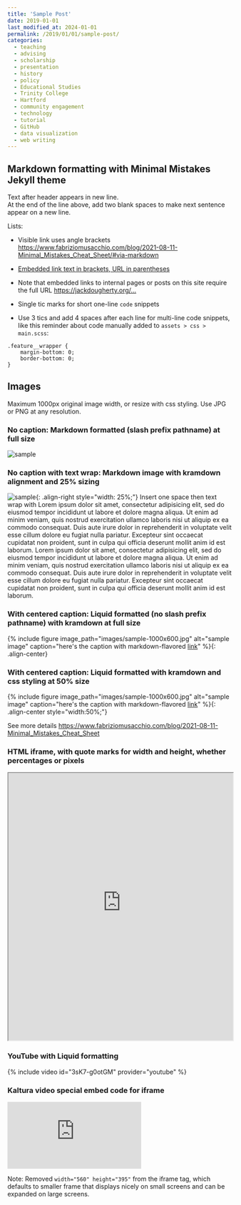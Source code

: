 ```yaml
---
title: 'Sample Post'
date: 2019-01-01
last_modified_at: 2024-01-01
permalink: /2019/01/01/sample-post/
categories:
  - teaching
  - advising
  - scholarship
  - presentation
  - history
  - policy
  - Educational Studies
  - Trinity College
  - Hartford
  - community engagement
  - technology
  - tutorial
  - GitHub
  - data visualization
  - web writing
---
```

## Markdown formatting with Minimal Mistakes Jekyll theme
Text after header appears in new line.  
At the end of the line above, add two blank spaces to make next sentence appear on a new line.

Lists:  
- Visible link uses angle brackets <https://www.fabriziomusacchio.com/blog/2021-08-11-Minimal_Mistakes_Cheat_Sheet/#via-markdown>
- [Embedded link text in brackets, URL in parentheses](http://google.com)
- Note that embedded links to internal pages or posts on this site require the full URL <https://jackdougherty.org/...>

- Single tic marks for short one-line `code` snippets
- Use 3 tics and add 4 spaces after each line for multi-line code snippets, like this reminder about code manually added to `assets > css > main.scss`:
```
.feature__wrapper {    
    margin-bottom: 0;    
    border-bottom: 0;    
}    
```

## Images
Maximum 1000px original image width, or resize with css styling. Use JPG or PNG at any resolution.

### No caption: Markdown formatted (slash prefix pathname) at full size
![sample](/images/sample-300x200.jpg)

### No caption with text wrap: Markdown image with kramdown alignment and 25% sizing
![sample](/images/sample-300x200.jpg){: .align-right style="width: 25%;"} Insert one space then text wrap with Lorem ipsum dolor sit amet, consectetur adipisicing elit, sed do eiusmod tempor incididunt ut labore et dolore magna aliqua. Ut enim ad minim veniam, quis nostrud exercitation ullamco laboris nisi ut aliquip ex ea commodo consequat. Duis aute irure dolor in reprehenderit in voluptate velit esse cillum dolore eu fugiat nulla pariatur. Excepteur sint occaecat cupidatat non proident, sunt in culpa qui officia deserunt mollit anim id est laborum. Lorem ipsum dolor sit amet, consectetur adipisicing elit, sed do eiusmod tempor incididunt ut labore et dolore magna aliqua. Ut enim ad minim veniam, quis nostrud exercitation ullamco laboris nisi ut aliquip ex ea commodo consequat. Duis aute irure dolor in reprehenderit in voluptate velit esse cillum dolore eu fugiat nulla pariatur. Excepteur sint occaecat cupidatat non proident, sunt in culpa qui officia deserunt mollit anim id est laborum.

### With centered caption: Liquid formatted (no slash prefix pathname) with kramdown at full size
{% include figure image_path="images/sample-1000x600.jpg" alt="sample image" caption="here's the caption with markdown-flavored [link](https://handsondataviz.org)" %}{: .align-center}

### With centered caption: Liquid formatted with kramdown and css styling at 50% size
{% include figure image_path="images/sample-1000x600.jpg" alt="sample image" caption="here's the caption with markdown-flavored [link](https://handsondataviz.org)" %}{: .align-center style="width:50%;"}

See more details <https://www.fabriziomusacchio.com/blog/2021-08-11-Minimal_Mistakes_Cheat_Sheet>


### HTML iframe, with quote marks for width and height, whether percentages or pixels
<iframe src="https://jackdougherty.youcanbook.me/" width="100%" height="600px"></iframe>

### YouTube with Liquid formatting
{% include video id="3sK7-g0otGM" provider="youtube" %}

### Kaltura video special embed code for iframe
<iframe src="https://cdnapisec.kaltura.com/p/2366381/sp/236638100/embedIframeJs/uiconf_id/42684261/partner_id/2366381?iframeembed=true&playerId=kplayer&entry_id=1_aq660eab&flashvars[streamerType]=auto"  allowfullscreen webkitallowfullscreen mozAllowFullScreen allow="autoplay *; fullscreen *; encrypted-media *" frameborder="0"></iframe>

Note: Removed `width="560" height="395"` from the iframe tag, which defaults to smaller frame that displays nicely on small screens and can be expanded on large screens.
